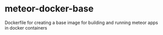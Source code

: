 # meteor-docker-base
Dockerfile for creating a base image for building and running meteor apps in docker containers
